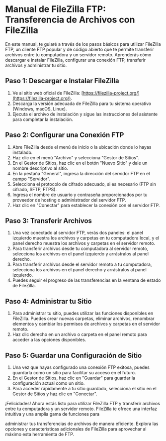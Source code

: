 # Manual de FileZilla FTP: Transferencia de Archivos con FileZilla

En este manual, te guiaré a través de los pasos básicos para utilizar FileZilla FTP, un cliente FTP popular y de código abierto que te permite transferir archivos entre tu computadora y un servidor remoto. Aprenderás cómo descargar e instalar FileZilla, configurar una conexión FTP, transferir archivos y administrar tu sitio.

## Paso 1: Descargar e Instalar FileZilla

1. Ve al sitio web oficial de FileZilla: [https://filezilla-project.org/](https://filezilla-project.org/).
2. Descarga la versión adecuada de FileZilla para tu sistema operativo (Windows, macOS, Linux).
3. Ejecuta el archivo de instalación y sigue las instrucciones del asistente para completar la instalación.

## Paso 2: Configurar una Conexión FTP

1. Abre FileZilla desde el menú de inicio o la ubicación donde lo hayas instalado.
2. Haz clic en el menú "Archivo" y selecciona "Gestor de Sitios".
3. En el Gestor de Sitios, haz clic en el botón "Nuevo Sitio" y dale un nombre descriptivo al sitio.
4. En la pestaña "General", ingresa la dirección del servidor FTP en el campo "Servidor".
5. Selecciona el protocolo de cifrado adecuado, si es necesario (FTP sin cifrado, SFTP, FTPS).
6. Ingresa el nombre de usuario y contraseña proporcionados por tu proveedor de hosting o administrador del servidor FTP.
7. Haz clic en "Conectar" para establecer la conexión con el servidor FTP.

## Paso 3: Transferir Archivos

1. Una vez conectado al servidor FTP, verás dos paneles: el panel izquierdo muestra los archivos y carpetas en tu computadora local, y el panel derecho muestra los archivos y carpetas en el servidor remoto.
2. Para transferir archivos desde tu computadora al servidor remoto, selecciona los archivos en el panel izquierdo y arrástralos al panel derecho.
3. Para transferir archivos desde el servidor remoto a tu computadora, selecciona los archivos en el panel derecho y arrástralos al panel izquierdo.
4. Puedes seguir el progreso de las transferencias en la ventana de estado de FileZilla.

## Paso 4: Administrar tu Sitio

1. Para administrar tu sitio, puedes utilizar las funciones disponibles en FileZilla. Puedes crear nuevas carpetas, eliminar archivos, renombrar elementos y cambiar los permisos de archivos y carpetas en el servidor remoto.
2. Haz clic derecho en un archivo o carpeta en el panel remoto para acceder a las opciones disponibles.

## Paso 5: Guardar una Configuración de Sitio

1. Una vez que hayas configurado una conexión FTP exitosa, puedes guardarla como un sitio para facilitar su acceso en el futuro.
2. En el Gestor de Sitios, haz clic en "Guardar" para guardar la configuración actual como un sitio.
3. Para acceder rápidamente a tu sitio guardado, selecciona el sitio en el Gestor de Sitios y haz clic en "Conectar".

¡Felicidades! Ahora estás listo para utilizar FileZilla FTP y transferir archivos entre tu computadora y un servidor remoto. FileZilla te ofrece una interfaz intuitiva y una amplia gama de funciones para

 administrar tus transferencias de archivos de manera eficiente. Explora las opciones y características adicionales de FileZilla para aprovechar al máximo esta herramienta de FTP.
